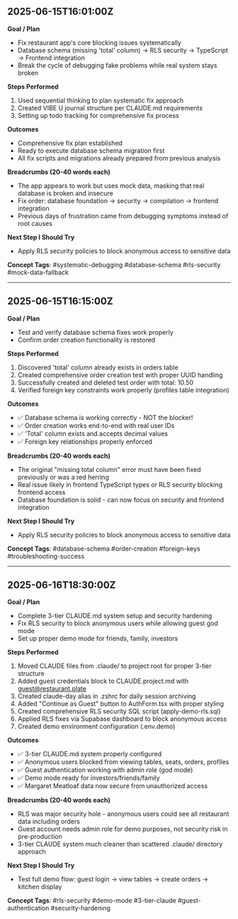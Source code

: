 ## 2025-06-15T16:01:00Z

**Goal / Plan**

- Fix restaurant app's core blocking issues systematically
- Database schema (missing 'total' column) → RLS security → TypeScript → Frontend integration
- Break the cycle of debugging fake problems while real system stays broken

**Steps Performed**

1. Used sequential thinking to plan systematic fix approach
2. Created VIBE U journal structure per CLAUDE.md requirements
3. Setting up todo tracking for comprehensive fix process

**Outcomes**

- Comprehensive fix plan established
- Ready to execute database schema migration first
- All fix scripts and migrations already prepared from previous analysis

**Breadcrumbs (20-40 words each)**

- The app appears to work but uses mock data, masking that real database is broken and insecure
- Fix order: database foundation → security → compilation → frontend integration
- Previous days of frustration came from debugging symptoms instead of root causes

**Next Step I Should Try**

- Apply RLS security policies to block anonymous access to sensitive data

**Concept Tags**: #systematic-debugging #database-schema #rls-security #mock-data-fallback

---

## 2025-06-15T16:15:00Z

**Goal / Plan**

- Test and verify database schema fixes work properly
- Confirm order creation functionality is restored

**Steps Performed**

1. Discovered 'total' column already exists in orders table
2. Created comprehensive order creation test with proper UUID handling
3. Successfully created and deleted test order with total: 10.50
4. Verified foreign key constraints work properly (profiles table integration)

**Outcomes**

- ✅ Database schema is working correctly - NOT the blocker!
- ✅ Order creation works end-to-end with real user IDs
- ✅ 'Total' column exists and accepts decimal values
- ✅ Foreign key relationships properly enforced

**Breadcrumbs (20-40 words each)**

- The original "missing total column" error must have been fixed previously or was a red herring
- Real issue likely in frontend TypeScript types or RLS security blocking frontend access
- Database foundation is solid - can now focus on security and frontend integration

**Next Step I Should Try**

- Apply RLS security policies to block anonymous access to sensitive data

**Concept Tags**: #database-schema #order-creation #foreign-keys #troubleshooting-success

---

## 2025-06-16T18:30:00Z

**Goal / Plan**

- Complete 3-tier CLAUDE.md system setup and security hardening
- Fix RLS security to block anonymous users while allowing guest god mode
- Set up proper demo mode for friends, family, investors

**Steps Performed**

1. Moved CLAUDE files from .claude/ to project root for proper 3-tier structure
2. Added guest credentials block to CLAUDE.project.md with guest@restaurant.plate
3. Created claude-day alias in .zshrc for daily session archiving
4. Added "Continue as Guest" button to AuthForm.tsx with proper styling
5. Created comprehensive RLS security SQL script (apply-demo-rls.sql)
6. Applied RLS fixes via Supabase dashboard to block anonymous access
7. Created demo environment configuration (.env.demo)

**Outcomes**

- ✅ 3-tier CLAUDE.md system properly configured
- ✅ Anonymous users blocked from viewing tables, seats, orders, profiles
- ✅ Guest authentication working with admin role (god mode)
- ✅ Demo mode ready for investors/friends/family
- ✅ Margaret Meatloaf data now secure from unauthorized access

**Breadcrumbs (20-40 words each)**

- RLS was major security hole - anonymous users could see all restaurant data including orders
- Guest account needs admin role for demo purposes, not security risk in pre-production
- 3-tier CLAUDE system much cleaner than scattered .claude/ directory approach

**Next Step I Should Try**

- Test full demo flow: guest login → view tables → create orders → kitchen display

**Concept Tags**: #rls-security #demo-mode #3-tier-claude #guest-authentication #security-hardening
